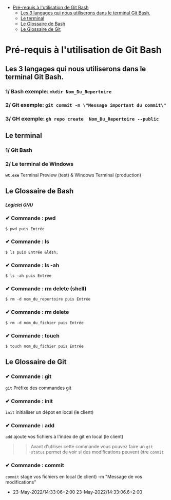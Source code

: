 
- [Pré-requis à l'utilisation de Git Bash](#Pré-requis-à-l-utilisation-de-Git-Bash)
  - [Les 3 langages qui nous utiliserons dans le terminal Git Bash.](#Les-3-langages-qui-nous-utiliserons-dans-le-terminal-Git-Bash.)
  - [Le terminal](#Le-terminal)
  - [Le Glossaire de Bash](#Le-Glossaire-de-Bash)
  - [Le Glossaire de Git](#Le-Glossaire-de-Git)
# Pré-requis à l'utilisation de Git Bash
## Les 3 langages qui nous utiliserons dans le terminal Git Bash.

### 1/    Bash exemple:  `mkdir Nom_Du_Repertoire`
### 2/    Git exemple:  `git commit -m \"Message important du commit\"`
### 3/    GH exemple:  `gh repo create  Nom_Du_Repertoire --public`
## Le terminal

### 1/ Git Bash
### 2/ Le terminal de Windows
**`wt.exe`** Terminal Preview (test) & Windows Terminal (production)

## Le Glossaire de Bash

### *<small> Logiciel GNU</small>* 
### ✔ Commande : pwd
```shell
$ pwd puis Entrée
```          

### ✔ Commande : ls
```shell
$ ls puis Entrée &ldsh;
```          

### ✔ Commande : ls -ah
```shell
$ ls -ah puis Entrée
```          

### ✔ Commande : rm delete (shell)
```shell
$ rm -d nom_du_repertoire puis Entrée
```          

### ✔ Commande : rm delete
```shell
$ rm -d nom_du_fichier puis Entrée
```          

### ✔ Commande : touch
```shell
$ touch nom_du_fichier puis Entrée
```          

## Le Glossaire de Git

### ✔ Commande :  git
`git`  Préfixe des commandes git

### ✔ Commande :  init
`init`  initialiser un dépot en local (le client)

### ✔ Commande :  add
`add`  ajoute vos fichiers à l'index de git en local (le client)

>> Avant d'utiliser cette commande vous pouvez faire un `git status` permet de voir si des modifications peuvent être `commit`

### ✔ Commande :  commit
`commit`  stage vos fichiers en local (le client) -m "Message de vos modifications"

- 23-May-2022/14:33:06+2:00 23-May-2022/14:33:06.6+2:00